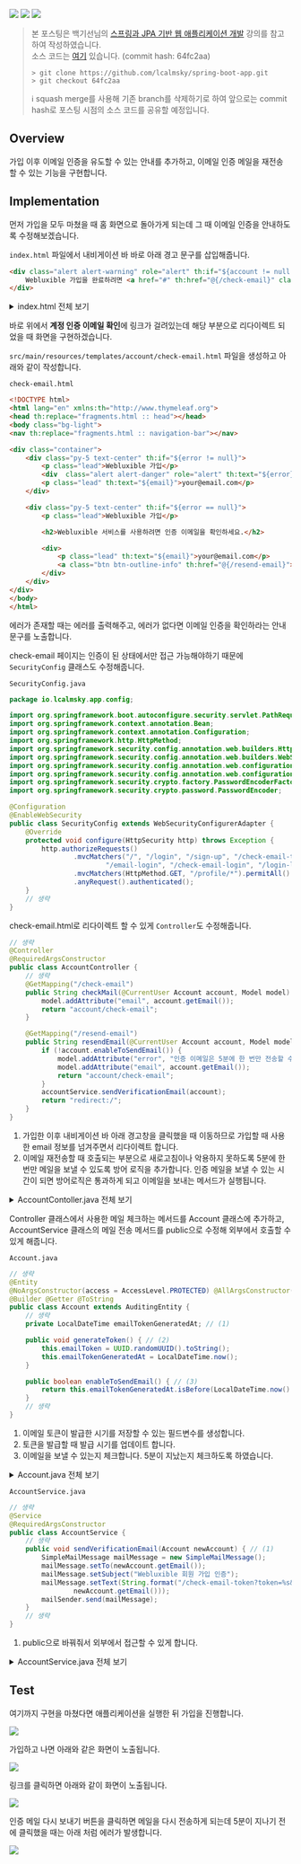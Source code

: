 ![](https://img.shields.io/badge/spring--boot-2.5.4-red) ![](https://img.shields.io/badge/gradle-7.1.1-brightgreen) ![](https://img.shields.io/badge/java-11-blue)

> 본 포스팅은 백기선님의 [스프링과 JPA 기반 웹 애플리케이션 개발](https://www.inflearn.com/course/%EC%8A%A4%ED%94%84%EB%A7%81-JPA-%EC%9B%B9%EC%95%B1/dashboard) 강의를 참고하여 작성하였습니다.  
> 소스 코드는 [여기](https://github.com/lcalmsky/spring-boot-app) 있습니다. (commit hash: 64fc2aa)
> ```shell
> > git clone https://github.com/lcalmsky/spring-boot-app.git
> > git checkout 64fc2aa
> ```
> ℹ️ squash merge를 사용해 기존 branch를 삭제하기로 하여 앞으로는 commit hash로 포스팅 시점의 소스 코드를 공유할 예정입니다.

## Overview

가입 이후 이메일 인증을 유도할 수 있는 안내를 추가하고, 이메일 인증 메일을 재전송 할 수 있는 기능을 구현합니다. 

## Implementation

먼저 가입을 모두 마쳤을 때 홈 화면으로 돌아가게 되는데 그 때 이메일 인증을 안내하도록 수정해보겠습니다.

`index.html` 파일에서 내비게이션 바 바로 아래 경고 문구를 삽입해줍니다.

```html
<div class="alert alert-warning" role="alert" th:if="${account != null && !account.isValid()}">
    Webluxible 가입을 완료하려면 <a href="#" th:href="@{/check-email}" class="alert-link">계정 인증 이메일을 확인</a>하세요.
</div>
```

<details>
<summary>
index.html 전체 보기</summary>

```html
<!DOCTYPE html>
<html lang="en"
      xmlns:th="http://www.thymeleaf.org"
>
<head th:replace="fragments.html :: head"></head>
<body class="bg-light">
<div th:replace="fragments.html :: navigation-bar"></div>
<div class="alert alert-warning" role="alert" th:if="${account != null && !account.isValid()}">
    Webluxible 가입을 완료하려면 <a href="#" th:href="@{/check-email}" class="alert-link">계정 인증 이메일을 확인</a>하세요.
</div>

<div class="container">
    <div class="py-5 text-center">
        <h2>Webluxible</h2>
    </div>
    <div th:replace="fragments.html :: footer"></div>
</div>
<script type="application/javascript">
    (function () {

    }())
</script>
</body>
</html>
```

</details>

바로 위에서 **계정 인증 이메일 확인**에 링크가 걸려있는데 해당 부분으로 리다이렉트 되었을 때 화면을 구현하겠습니다.

`src/main/resources/templates/account/check-email.html` 파일을 생성하고 아래와 같이 작성합니다.

`check-email.html`

```html
<!DOCTYPE html>
<html lang="en" xmlns:th="http://www.thymeleaf.org">
<head th:replace="fragments.html :: head"></head>
<body class="bg-light">
<nav th:replace="fragments.html :: navigation-bar"></nav>

<div class="container">
    <div class="py-5 text-center" th:if="${error != null}">
        <p class="lead">Webluxible 가입</p>
        <div  class="alert alert-danger" role="alert" th:text="${error}"></div>
        <p class="lead" th:text="${email}">your@email.com</p>
    </div>

    <div class="py-5 text-center" th:if="${error == null}">
        <p class="lead">Webluxible 가입</p>

        <h2>Webluxible 서비스를 사용하려면 인증 이메일을 확인하세요.</h2>

        <div>
            <p class="lead" th:text="${email}">your@email.com</p>
            <a class="btn btn-outline-info" th:href="@{/resend-email}">인증 이메일 다시 보내기</a>
        </div>
    </div>
</div>
</body>
</html>
```

에러가 존재할 때는 에러를 출력해주고, 에러가 없다면 이메일 인증을 확인하라는 안내 문구를 노출합니다.

check-email 페이지는 인증이 된 상태에서만 접근 가능해야하기 때문에 `SecurityConfig` 클래스도 수정해줍니다.

`SecurityConfig.java`

```java
package io.lcalmsky.app.config;

import org.springframework.boot.autoconfigure.security.servlet.PathRequest;
import org.springframework.context.annotation.Bean;
import org.springframework.context.annotation.Configuration;
import org.springframework.http.HttpMethod;
import org.springframework.security.config.annotation.web.builders.HttpSecurity;
import org.springframework.security.config.annotation.web.builders.WebSecurity;
import org.springframework.security.config.annotation.web.configuration.EnableWebSecurity;
import org.springframework.security.config.annotation.web.configuration.WebSecurityConfigurerAdapter;
import org.springframework.security.crypto.factory.PasswordEncoderFactories;
import org.springframework.security.crypto.password.PasswordEncoder;

@Configuration
@EnableWebSecurity
public class SecurityConfig extends WebSecurityConfigurerAdapter {
    @Override
    protected void configure(HttpSecurity http) throws Exception {
        http.authorizeRequests()
                .mvcMatchers("/", "/login", "/sign-up", "/check-email-token", // "/check-email"을 제외하였습니다.
                        "/email-login", "/check-email-login", "/login-link").permitAll()
                .mvcMatchers(HttpMethod.GET, "/profile/*").permitAll()
                .anyRequest().authenticated();
    }
    // 생략
}
```

check-email.html로 리다이렉트 할 수 있게 `Controller`도 수정해줍니다.

```java
// 생략
@Controller
@RequiredArgsConstructor
public class AccountController {
    // 생략
    @GetMapping("/check-email")
    public String checkMail(@CurrentUser Account account, Model model) { // (1)
        model.addAttribute("email", account.getEmail());
        return "account/check-email";
    }

    @GetMapping("/resend-email")
    public String resendEmail(@CurrentUser Account account, Model model) { // (2)
        if (!account.enableToSendEmail()) {
            model.addAttribute("error", "인증 이메일은 5분에 한 번만 전송할 수 있습니다.");
            model.addAttribute("email", account.getEmail());
            return "account/check-email";
        }
        accountService.sendVerificationEmail(account);
        return "redirect:/";
    }
}
```

1. 가입한 이후 내비게이션 바 아래 경고창을 클릭했을 때 이동하므로 가입할 때 사용한 email 정보를 넘겨주면서 리다이렉트 합니다.
2. 이메일 재전송할 때 호출되는 부분으로 새로고침이나 악용하지 못하도록 5분에 한 번만 메일을 보낼 수 있도록 방어 로직을 추가합니다. 인증 메일을 보낼 수 있는 시간이 되면 방어로직은 통과하게 되고 이메일을 보내는 메서드가 실행됩니다.

<details>
<summary>AccountContoller.java 전체 보기</summary>

```java
package io.lcalmsky.app.account.endpoint.controller;

import io.lcalmsky.app.account.application.AccountService;
import io.lcalmsky.app.account.domain.entity.Account;
import io.lcalmsky.app.account.endpoint.controller.validator.SignUpFormValidator;
import io.lcalmsky.app.account.infra.repository.AccountRepository;
import io.lcalmsky.app.account.support.CurrentUser;
import lombok.RequiredArgsConstructor;
import org.springframework.stereotype.Controller;
import org.springframework.ui.Model;
import org.springframework.validation.Errors;
import org.springframework.web.bind.WebDataBinder;
import org.springframework.web.bind.annotation.GetMapping;
import org.springframework.web.bind.annotation.InitBinder;
import org.springframework.web.bind.annotation.ModelAttribute;
import org.springframework.web.bind.annotation.PostMapping;

import javax.validation.Valid;

@Controller
@RequiredArgsConstructor
public class AccountController {

    private final AccountService accountService;
    private final SignUpFormValidator signUpFormValidator;
    private final AccountRepository accountRepository;

    @InitBinder("signUpForm")
    public void initBinder(WebDataBinder webDataBinder) {
        webDataBinder.addValidators(signUpFormValidator);
    }

    @GetMapping("/sign-up")
    public String signUpForm(Model model) {
        model.addAttribute(new SignUpForm());
        return "account/sign-up";
    }

    @PostMapping("/sign-up")
    public String signUpSubmit(@Valid @ModelAttribute SignUpForm signUpForm, Errors errors) {
        if (errors.hasErrors()) {
            return "account/sign-up";
        }
        Account account = accountService.signUp(signUpForm);
        accountService.login(account);
        return "redirect:/";
    }

    @GetMapping("/check-email-token")
    public String verifyEmail(String token, String email, Model model) {
        Account account = accountService.findAccountByEmail(email);
        if (account == null) {
            model.addAttribute("error", "wrong.email");
            return "account/email-verification";
        }
        if (!token.equals(account.getEmailToken())) {
            model.addAttribute("error", "wrong.token");
            return "account/email-verification";
        }
        account.verified();
        accountService.login(account);
        model.addAttribute("numberOfUsers", accountRepository.count());
        model.addAttribute("nickname", account.getNickname());
        return "account/email-verification";
    }

    @GetMapping("/check-email")
    public String checkMail(@CurrentUser Account account, Model model) {
        model.addAttribute("email", account.getEmail());
        return "account/check-email";
    }

    @GetMapping("/resend-email")
    public String resendEmail(@CurrentUser Account account, Model model) {
        if (!account.enableToSendEmail()) {
            model.addAttribute("error", "인증 이메일은 5분에 한 번만 전송할 수 있습니다.");
            model.addAttribute("email", account.getEmail());
            return "account/check-email";
        }
        accountService.sendVerificationEmail(account);
        return "redirect:/";
    }
}
```

</details>

Controller 클래스에서 사용한 메일 체크하는 메서드를 Account 클래스에 추가하고, AccountService 클래스의 메일 전송 메서드를 public으로 수정해 외부에서 호출할 수 있게 해줍니다.

`Account.java`

```java
// 생략
@Entity
@NoArgsConstructor(access = AccessLevel.PROTECTED) @AllArgsConstructor(access = AccessLevel.PROTECTED)
@Builder @Getter @ToString
public class Account extends AuditingEntity {
    // 생략
    private LocalDateTime emailTokenGeneratedAt; // (1)

    public void generateToken() { // (2)
        this.emailToken = UUID.randomUUID().toString();
        this.emailTokenGeneratedAt = LocalDateTime.now();
    }

    public boolean enableToSendEmail() { // (3)
        return this.emailTokenGeneratedAt.isBefore(LocalDateTime.now().minusMinutes(5));
    }
    // 생략
}
```

1. 이메일 토큰이 발급한 시기를 저장할 수 있는 필드변수를 생성합니다.
2. 토큰을 발급할 때 발급 시기를 업데이트 합니다.
3. 이메일을 보낼 수 있는지 체크합니다. 5분이 지났는지 체크하도록 하였습니다.

<details>
<summary>Account.java 전체 보기</summary>

```java
package io.lcalmsky.app.account.domain.entity;

import io.lcalmsky.app.account.domain.support.ListStringConverter;
import io.lcalmsky.app.domain.entity.AuditingEntity;
import lombok.*;

import javax.persistence.*;
import java.time.LocalDateTime;
import java.util.List;
import java.util.UUID;

@Entity
@NoArgsConstructor(access = AccessLevel.PROTECTED) @AllArgsConstructor(access = AccessLevel.PROTECTED)
@Builder @Getter @ToString
public class Account extends AuditingEntity {

    @Id @GeneratedValue
    @Column(name = "account_id")
    private Long id;

    @Column(unique = true)
    private String email;

    @Column(unique = true)
    private String nickname;

    private String password;

    private boolean isValid;

    private String emailToken;

    private LocalDateTime joinedAt;

    @Embedded
    private Profile profile;

    @Embedded
    private NotificationSetting notificationSetting;

    private LocalDateTime emailTokenGeneratedAt;

    public void generateToken() {
        this.emailToken = UUID.randomUUID().toString();
        this.emailTokenGeneratedAt = LocalDateTime.now();
    }

    public boolean enableToSendEmail() {
        return this.emailTokenGeneratedAt.isBefore(LocalDateTime.now().minusMinutes(5));
    }

    public void verified() {
        this.isValid = true;
        joinedAt = LocalDateTime.now();
    }

    @Embeddable
    @NoArgsConstructor(access = AccessLevel.PROTECTED) @AllArgsConstructor(access = AccessLevel.PROTECTED)
    @Builder @Getter @ToString
    public static class Profile {
        private String bio;
        @Convert(converter = ListStringConverter.class)
        private List<String> url;
        private String job;
        private String location;
        private String company;
        @Lob @Basic(fetch = FetchType.EAGER)
        private String image;
    }

    @Embeddable
    @NoArgsConstructor(access = AccessLevel.PROTECTED) @AllArgsConstructor(access = AccessLevel.PROTECTED)
    @Builder @Getter @ToString
    public static class NotificationSetting {
        private boolean studyCreatedByEmail;
        private boolean studyCreatedByWeb;
        private boolean studyRegistrationResultByEmail;
        private boolean studyRegistrationResultByWeb;
        private boolean studyUpdatedByEmail;
        private boolean studyUpdatedByWeb;
    }
}
```

</details>

`AccountService.java`

```java
// 생략
@Service
@RequiredArgsConstructor
public class AccountService {
    // 생략
    public void sendVerificationEmail(Account newAccount) { // (1)
        SimpleMailMessage mailMessage = new SimpleMailMessage();
        mailMessage.setTo(newAccount.getEmail());
        mailMessage.setSubject("Webluxible 회원 가입 인증");
        mailMessage.setText(String.format("/check-email-token?token=%s&email=%s", newAccount.getEmailToken(),
                newAccount.getEmail()));
        mailSender.send(mailMessage);
    }
    // 생략
}
```

1. public으로 바꿔줘서 외부에서 접근할 수 있게 합니다.

<details>
<summary>AccountService.java 전체 보기</summary>

```java
package io.lcalmsky.app.account.application;

import io.lcalmsky.app.account.domain.UserAccount;
import io.lcalmsky.app.account.domain.entity.Account;
import io.lcalmsky.app.account.endpoint.controller.SignUpForm;
import io.lcalmsky.app.account.infra.repository.AccountRepository;
import lombok.RequiredArgsConstructor;
import org.springframework.mail.SimpleMailMessage;
import org.springframework.mail.javamail.JavaMailSender;
import org.springframework.security.authentication.UsernamePasswordAuthenticationToken;
import org.springframework.security.core.authority.SimpleGrantedAuthority;
import org.springframework.security.core.context.SecurityContextHolder;
import org.springframework.security.crypto.password.PasswordEncoder;
import org.springframework.stereotype.Service;
import org.springframework.transaction.annotation.Transactional;

import java.util.Collections;

@Service
@RequiredArgsConstructor
public class AccountService {

    private final AccountRepository accountRepository;
    private final JavaMailSender mailSender;
    private final PasswordEncoder passwordEncoder;

    @Transactional
    public Account signUp(SignUpForm signUpForm) {
        Account newAccount = saveNewAccount(signUpForm);
        newAccount.generateToken();
        sendVerificationEmail(newAccount);
        return newAccount;
    }

    private Account saveNewAccount(SignUpForm signUpForm) {
        Account account = Account.builder()
                .email(signUpForm.getEmail())
                .nickname(signUpForm.getNickname())
                .password(passwordEncoder.encode(signUpForm.getPassword()))
                .notificationSetting(Account.NotificationSetting.builder()
                        .studyCreatedByWeb(true)
                        .studyUpdatedByWeb(true)
                        .studyRegistrationResultByWeb(true)
                        .build())
                .build();
        return accountRepository.save(account);
    }

    public void sendVerificationEmail(Account newAccount) {
        SimpleMailMessage mailMessage = new SimpleMailMessage();
        mailMessage.setTo(newAccount.getEmail());
        mailMessage.setSubject("Webluxible 회원 가입 인증");
        mailMessage.setText(String.format("/check-email-token?token=%s&email=%s", newAccount.getEmailToken(),
                newAccount.getEmail()));
        mailSender.send(mailMessage);
    }

    public Account findAccountByEmail(String email) {
        return accountRepository.findByEmail(email);
    }

    public void login(Account account) {
        UsernamePasswordAuthenticationToken token = new UsernamePasswordAuthenticationToken(new UserAccount(account),
                account.getPassword(), Collections.singleton(new SimpleGrantedAuthority("ROLE_USER")));
        SecurityContextHolder.getContext().setAuthentication(token); // AuthenticationManager를 쓰는 방법이 정석적인 방ㅇ법
    }
}

```

</details>

## Test

여기까지 구현을 마쳤다면 애플리케이션을 실행한 뒤 가입을 진행합니다.

![](https://raw.githubusercontent.com/lcalmsky/spring-boot-app/master/resources/images/12-01.png)

가입하고 나면 아래와 같은 화면이 노출됩니다.

![](https://raw.githubusercontent.com/lcalmsky/spring-boot-app/master/resources/images/12-02.png)

링크를 클릭하면 아래와 같이 화면이 노출됩니다.

![](https://raw.githubusercontent.com/lcalmsky/spring-boot-app/master/resources/images/12-03.png)

인증 메일 다시 보내기 버튼을 클릭하면 메일을 다시 전송하게 되는데 5분이 지나기 전에 클릭했을 때는 아래 처럼 에러가 발생합니다.

![](https://raw.githubusercontent.com/lcalmsky/spring-boot-app/master/resources/images/12-04.png)